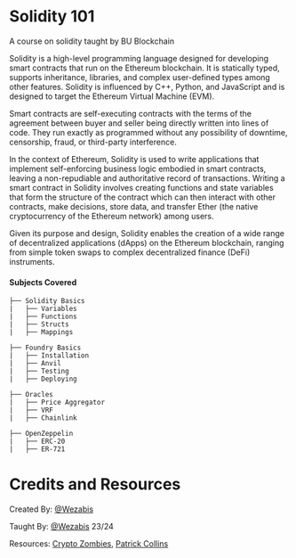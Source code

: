 # Solidity 101

A course on solidity taught by BU Blockchain

Solidity is a high-level programming language designed for developing smart contracts that run on the Ethereum blockchain. It is statically typed, supports inheritance, libraries, and complex user-defined types among other features. Solidity is influenced by C++, Python, and JavaScript and is designed to target the Ethereum Virtual Machine (EVM).

Smart contracts are self-executing contracts with the terms of the agreement between buyer and seller being directly written into lines of code. They run exactly as programmed without any possibility of downtime, censorship, fraud, or third-party interference.

In the context of Ethereum, Solidity is used to write applications that implement self-enforcing business logic embodied in smart contracts, leaving a non-repudiable and authoritative record of transactions. Writing a smart contract in Solidity involves creating functions and state variables that form the structure of the contract which can then interact with other contracts, make decisions, store data, and transfer Ether (the native cryptocurrency of the Ethereum network) among users.

Given its purpose and design, Solidity enables the creation of a wide range of decentralized applications (dApps) on the Ethereum blockchain, ranging from simple token swaps to complex decentralized finance (DeFi) instruments.

#### Subjects Covered
```
├── Solidity Basics
|   ├── Variables
|   ├── Functions
|   ├── Structs
|   ├── Mappings
``` 
```
├── Foundry Basics
|   ├── Installation
|   ├── Anvil
|   ├── Testing
|   ├── Deploying
``` 
```
├── Oracles
|   ├── Price Aggregator
|   ├── VRF
|   ├── Chainlink
``` 
```
├── OpenZeppelin
|   ├── ERC-20
|   ├── ER-721
``` 

# Credits and Resources
Created By: [@Wezabis](https://gtihub.com/wjorgensen)

Taught By: [@Wezabis](https://gtihub.com/wjorgensen) 23/24

Resources: [Crypto Zombies](https://cryptozombies.io), [Patrick Collins](https://www.youtube.com/@PatrickAlphaC)
